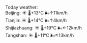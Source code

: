 Today weather:  
Beijing: ☀️   🌡️+13°C 🌬️↑11km/h  
Tianjin: ☀️   🌡️+14°C 🌬️↑4km/h  
Shijiazhuang: ☀️   🌡️+19°C 🌬️←12km/h  
Tangshan: ☀️   🌡️+11°C 🌬️↖13km/h  
